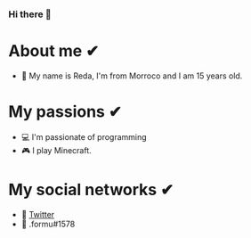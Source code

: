 ### Hi there 👋

# About me ✔
- 🎯 My name is Reda, I'm from Morroco and I am 15 years old.

# My passions ✔
- 💻 I'm passionate of programming 
- 🎮 I play Minecraft.

# My social networks ✔
- 🎈 <a href="https://twitter.com/REDA_AMEZ">Twitter</a> 
- 🎈 .formu#1578 
